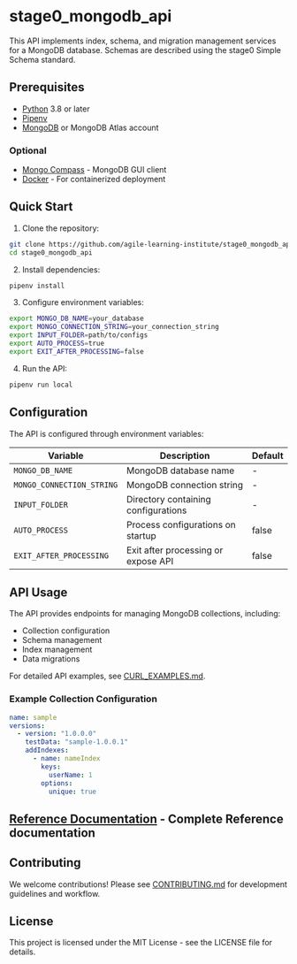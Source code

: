 # stage0_mongodb_api

This API implements index, schema, and migration management services for a MongoDB database. Schemas are described using the stage0 Simple Schema standard. 

## Prerequisites

- [Python](https://www.python.org/downloads/) 3.8 or later
- [Pipenv](https://pipenv.pypa.io/en/latest/installation.html)
- [MongoDB](https://www.mongodb.com/try/download/community) or MongoDB Atlas account

### Optional

- [Mongo Compass](https://www.mongodb.com/try/download/compass) - MongoDB GUI client
- [Docker](https://www.docker.com/products/docker-desktop) - For containerized deployment

## Quick Start

1. Clone the repository:
```bash
git clone https://github.com/agile-learning-institute/stage0_mongodb_api.git
cd stage0_mongodb_api
```

2. Install dependencies:
```bash
pipenv install
```

3. Configure environment variables:
```bash
export MONGO_DB_NAME=your_database
export MONGO_CONNECTION_STRING=your_connection_string
export INPUT_FOLDER=path/to/configs
export AUTO_PROCESS=true
export EXIT_AFTER_PROCESSING=false
```

4. Run the API:
```bash
pipenv run local
```

## Configuration

The API is configured through environment variables:

| Variable | Description | Default |
|----------|-------------|---------|
| `MONGO_DB_NAME` | MongoDB database name | - |
| `MONGO_CONNECTION_STRING` | MongoDB connection string | - |
| `INPUT_FOLDER` | Directory containing configurations | - |
| `AUTO_PROCESS` | Process configurations on startup | false |
| `EXIT_AFTER_PROCESSING` | Exit after processing or expose API | false |

## API Usage

The API provides endpoints for managing MongoDB collections, including:
- Collection configuration
- Schema management
- Index management
- Data migrations

For detailed API examples, see [CURL_EXAMPLES.md](./docs/CURL_EXAMPLES.md).

### Example Collection Configuration
```yaml
name: sample
versions:
  - version: "1.0.0.0"
    testData: "sample-1.0.0.1"
    addIndexes:
      - name: nameIndex
        keys:
          userName: 1
        options:
          unique: true
```

## [Reference Documentation](./docs/REFERENCE.md) - Complete Reference documentation

## Contributing

We welcome contributions! Please see [CONTRIBUTING.md](docs/CONTRIBUTING.md) for development guidelines and workflow.

## License

This project is licensed under the MIT License - see the LICENSE file for details. 